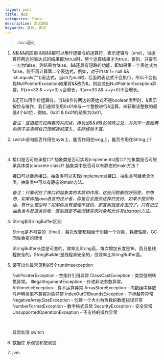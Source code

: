 ```yaml
---
layout: post
title: 基础
categories: Znote
description: 面试基础
keywords: 基础, 面试
---
```


> Java基础

1. &和&&的区别
    &和&&都可以用作逻辑与的运算符，表示逻辑与（and），当运算符两边的表达式的结果都为true时，整个运算结果才为true，否则，只要有一方为false，则结果为false。&&还具有短路的功能，即如果第一个表达式为false，则不再计算第二个表达式，例如，对于if(str != null && !str.equals(“”))表达式，当str为null时，后面的表达式不会执行，所以不会出现NullPointerException如果将&&改为&，则会抛出NullPointerException异常。If(x==33 & ++y>0) y会增长，If(x==33 && ++y>0)不会增长。

    &还可以用作位运算符，当&操作符两边的表达式不是boolean类型时，&表示按位与操作，我们通常使用0x0f来与一个整数进行&运算，来获取该整数的最低4个bit位，例如，0x31 & 0x0f的结果为0x01。

    *备注：这道题先说两者的共同点，再说出&&和&的特殊之处，并列举一些经典的例子来表明自己理解透彻深入、实际经验丰富。* 

2. switch语句能否作用在byte上，能否作用在long上，能否作用在String上?

   ​

3. 接口是否可继承接口? 抽象类是否可实现(implements)接口? 抽象类是否可继承具体类(concrete class)? 抽象类中是否可以有静态的main方法？

   接口可以继承接口。抽象类可以实现(implements)接口，抽象类可继承具体类。抽象类中可以有静态的main方法。

   *备注：只要明白了接口和抽象类的本质和作用，这些问题都很好回答，你想想，如果你是java语言的设计者，你是否会提供这样的支持，如果不提供的话，有什么理由吗？如果你没有道理不提供，那答案就是肯定的了。只有记住抽象类与普通类的唯一区别就是不能创建实例对象和允许有abstract方法。* 

4. String和StringBuffer区别

   String是不可变的（final），每次改变都相当于创建一个对象，耗费性能，GC回收会变的很慢

   StringBuffer长度是可变的，效率比String高，每次增加长度是16，而且是线程安全的，StringBuilder是线程非安全的，但效率比StringBuffer高。

5. 请写出你最常见到的5个runtimeexception

    NullPointerException - 空指针引用异常
    ClassCastException - 类型强制转换异常。
    IllegalArgumentException - 传递非法参数异常。
    ArithmeticException - 算术运算异常
    ArrayStoreException - 向数组中存放与声明类型不兼容对象异常
    IndexOutOfBoundsException - 下标越界异常
    NegativeArraySizeException - 创建一个大小为负数的数组错误异常
    NumberFormatException - 数字格式异常
    SecurityException - 安全异常
    UnsupportedOperationException - 不支持的操作异常

    ​

    异常处理
    switch

4. 数据库
  乐观锁和悲观锁

5. jvm
